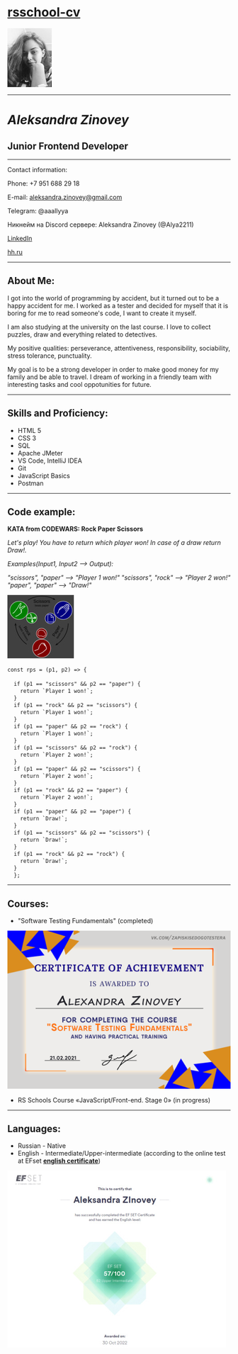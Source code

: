 # [__rsschool-cv__](https://app.rs.school/ "aleksandrazinovey.github.io/rsschool-cv/cv#junior-frontend-developer")

![My photo](https://github.com/Alya2211/rsschool-cv/blob/gh-pages/images/imgonline-com-ua-Resize-Cnxz05U2YqYa.jpg?raw=true  "My photo")

* * *

# ___Aleksandra Zinovey___

## Junior Frontend Developer

* * *

Contact information:

Phone: +7 951 688 29 18

E-mail: aleksandra.zinovey@gmail.com

Telegram: @aaallyya

Никнейм на Discord сервере: Aleksandra Zinovey (@Alya2211)

[LinkedIn](https://www.linkedin.com/in/aleksandra-zinovey/ "https://www.linkedin.com/in/aleksandra-zinovey/")

[hh.ru](https://spb.hh.ru/resume/f909b32aff03eff7a80039ed1f536977516473 "https://spb.hh.ru/resume/f909b32aff03eff7a80039ed1f536977516473")

* * *

## About Me:

I got into the world of programming by accident, but it turned out to be a happy accident for me. I worked as a tester and decided for myself that it is boring for me to read someone's code, I want to create it myself. 

I am also studying at the university on the last course. I love to collect puzzles, draw and everything related to detectives. 

My positive qualities: perseverance, attentiveness, responsibility, sociability, stress tolerance, punctuality. 

My goal is to be a strong developer in order to make good money for my family and be able to travel. I dream of working in a friendly team with interesting tasks and cool oppotunities for future.

* * *

## Skills and Proficiency:

- HTML 5
- CSS 3
- SQL
- Apache JMeter
- VS Code, IntelliJ IDEA
- Git
- JavaScript Basics
- Postman

* * *

## Code example:

__KATA from CODEWARS: Rock Paper Scissors__

*Let's play! You have to return which player won! In case of a draw return Draw!.*

*Examples(Input1, Input2 --> Output):*

*"scissors", "paper" --> "Player 1 won!"
"scissors", "rock" --> "Player 2 won!"
"paper", "paper" --> "Draw!"*

![Kata photo](https://github.com/Alya2211/rsschool-cv/blob/gh-pages/images/imgonline-com-ua-Resize-oojmBWkegSg1O.jpg?raw=true  "Kata photo")

````
const rps = (p1, p2) => {

  if (p1 == "scissors" && p2 == "paper") {
    return `Player 1 won!`;
  }
  if (p1 == "rock" && p2 == "scissors") {
    return `Player 1 won!`;
  }
  if (p1 == "paper" && p2 == "rock") {
    return `Player 1 won!`;
  }
  if (p1 == "scissors" && p2 == "rock") {
    return `Player 2 won!`;
  }
  if (p1 == "paper" && p2 == "scissors") {
    return `Player 2 won!`;
  }
  if (p1 == "rock" && p2 == "paper") {
    return `Player 2 won!`;
  }
  if (p1 == "paper" && p2 == "paper") {
    return `Draw!`;
  }
  if (p1 == "scissors" && p2 == "scissors") {
    return `Draw!`;
  }
  if (p1 == "rock" && p2 == "rock") {
    return `Draw!`;
  }
  };
````

* * *

## Courses:

- "Software Testing Fundamentals" (completed)

![certificate photo](https://raw.githubusercontent.com/Alya2211/rsschool-cv/gh-pages/images/Alexandra-Zinovey.png  "certificate")

- RS Schools Course «JavaScript/Front-end. Stage 0» (in progress)

* * *

## Languages:
- Russian - Native
- English - Intermediate/Upper-intermediate (according to the online test at EFset [__english certificate__](https://www.efset.org/cert/YKszuR "https://www.efset.org/cert/YKszuR"))

![certificate photo](https://github.com/Alya2211/rsschool-cv/blob/gh-pages/images/imgonline-com-ua-Resize-vZL7yZPB0JPa.jpg?raw=true  "certificate")
